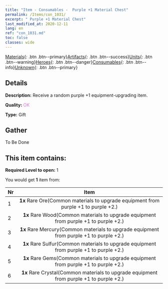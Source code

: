 ```yaml
---
title: "Item - Consumables -  Purple +1 Material Chest"
permalink: /Items/con_1031/
excerpt: " Purple +1 Material Chest"
last_modified_at: 2020-12-11
lang: en
ref: "con_1031.md"
toc: false
classes: wide
---
```

 [Materials](/Items/){: .btn .btn--primary}[Artifacts](/Items/Artifacts/){: .btn .btn--success}[Units](/Items/Units/){: .btn .btn--warning}[Heroes](/Items/Heroes/){: .btn .btn--danger}[Consumables](/Items/Consumables/){: .btn .btn--info}[Unknown](/Items/Unknown/){: .btn .btn--primary}

## Details
 **Description:** Receive a random purple +1 equipment-upgrading item.

 **Quality:** <span style="color: #DA70D6">OK</span>

 **Type:** Gift

## Gather

  To Be Done

## This item contains:

 **Required Level to open:** 1

 You would get **1** item  from:

  | Nr |      Item    |
  |:---|:------------:|
  | 1 |  **1x** Rare Ore(Common materials to upgrade equipment from purple +1 to purple +2.) | 
  | 2 |  **1x** Rare Wood(Common materials to upgrade equipment from purple +1 to purple +2.) | 
  | 3 |  **1x** Rare Mercury(Common materials to upgrade equipment from purple +1 to purple +2.) | 
  | 4 |  **1x** Rare Sulfur(Common materials to upgrade equipment from purple +1 to purple +2.) | 
  | 5 |  **1x** Rare Gems(Common materials to upgrade equipment from purple +1 to purple +2.) | 
  | 6 |  **1x** Rare Crystal(Common materials to upgrade equipment from purple +1 to purple +2.) | 
